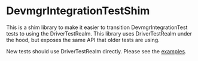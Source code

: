 # DevmgrIntegrationTestShim

This is a shim library to make it easier to transition DevmgrIntegrationTest tests
to using the DriverTestRealm. This library uses DriverTestRealm under the hood,
but exposes the same API that older tests are using.

New tests should use DriverTestRealm directly. Please see the
[examples](/examples/drivers/driver_test_realm).
